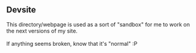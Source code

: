 ## Devsite
This directory/webpage is used as a sort of "sandbox" for me to work on the next versions of my site. 
<br></br> 
If anything seems broken, know that it's "normal" :P

